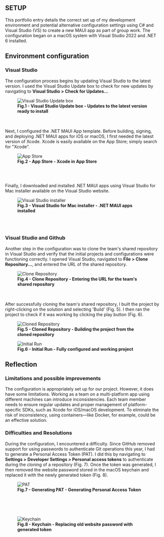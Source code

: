 ## SETUP

This portfolio entry details the correct set up of my development environment and potential alternative configuration settings 
using C# and Visual Studio (VS) to create a new MAUI app as part of group work.
The configuration began on a macOS system with Visual Studio 2022 and .NET 6 installed.

## Environment configuration
### Visual Studio 

The configuration process begins by updating Visual Studio to the latest version. I used the Visual Studio Update box to check for new updates by navigating to **Visual Studio > Check for Updates...**
<figure>
  <img src="https://github.com/patryklbn/portfolio-assessment/blob/master/images/1.png?raw=true" alt="Visual Studio Update box">
  <figcaption><b>Fig.1 - Visual Studio Update box - Updates to the latest version ready to install</b></figcaption>
</figure>
<br>
<br>
Next, I configured the .NET MAUI App template. Before building, signing, and deploying .NET MAUI apps for iOS or macOS, I first needed the latest version of Xcode. Xcode is easily available on the App Store; simply search for "Xcode".

<figure>
  <img src="https://github.com/patryklbn/portfolio-assessment/blob/master/images/2.png?raw=true" alt="App Store">
  <figcaption><b>Fig.2 - App Store - Xcode in App Store</b></figcaption>
</figure>
<br>
<br>

Finally, I downloaded and installed .NET MAUI apps using Visual Studio for Mac installer available on the Visual Studio website.
<figure>
  <img src="https://github.com/patryklbn/portfolio-assessment/blob/master/images/4.png?raw=true" alt="Visual Studio installer">
  <figcaption><b>Fig.3 - Visual Studio for Mac installer - .NET MAUI apps installed</b></figcaption>
</figure>
<br>
<br>

 ### Visual Studio and Github
Another step in the configuration was to clone the team's shared repository in Visual Studio and verify that the initial projects and configurations were functioning correctly. I opened Visual Studio, navigated to **File > Clone Repository...**, and entered the URL of the shared repository.
<figure>
  <img src="https://github.com/patryklbn/portfolio-assessment/blob/master/images/5.png?raw=true" alt="Clone Repository">
  <figcaption><b>Fig.4 - Clone Repository - Entering the URL for the team's shared repository</b></figcaption>
</figure>
<br>
<br>
After successfully cloning the team's shared repository, I built the project by right-clicking on the solution and selecting 'Build' (Fig. 5). I then ran the project to check if it was working by clicking the play button (Fig. 6).
<figure>
  <img src="https://github.com/patryklbn/portfolio-assessment/blob/master/images/6.png?raw=true" alt="Cloned Repository">
  <figcaption><b>Fig.5 - Cloned Repository - Building the project from the cloned repository</b></figcaption>
</figure>
<figure>
  <img src="https://github.com/patryklbn/portfolio-assessment/blob/master/images/7.png?raw=true" alt="Initial Run">
  <figcaption><b>Fig.6 - Initial Run - Fully configured and working project</b></figcaption>
</figure>

## Reflection

### Limitations and possible improvements 
The configuration is appropriately set up for our project. However, it does have some limitations. Working as a team on a multi-platform app using different machines can introduce inconsistencies. Each team member needs to ensure regular updates and proper management of platform-specific SDKs, such as Xcode for iOS/macOS development. To eliminate the risk of inconsistency, using containers—like Docker, for example, could be an effective solution.

### Difficulties and Resolutions
During the configuration, I encountered a difficulty. Since GitHub removed support for using passwords to authenticate Git operations this year, I had to generate a Personal Access Token (PAT). I did this by navigating to **Settings > Developer Settings > Personal access tokens** to authenticate during the cloning of a repository (Fig. 7). Once the token was generated, I then removed the website password stored in the macOS keychain and replaced it with the newly generated token (Fig. 8).

<figure>
  <img src="https://github.com/patryklbn/portfolio-assessment/blob/master/images/8.png?raw=true" alt="PAT">
  <figcaption><b>Fig.7 - Generating PAT - Generating Personal Access Token</b></figcaption>
</figure>
<br>
<br>
<br>
<figure>
  <img src="https://github.com/patryklbn/portfolio-assessment/blob/master/images/9.png?raw=true" alt="Keychain">
  <figcaption><b>Fig.8 - Keychain - Replacing old website password with generated token</b></figcaption>
</figure>





